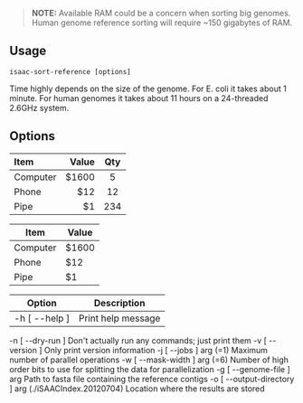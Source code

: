 > **NOTE:** Available RAM could be a concern when sorting big genomes. Human genome reference sorting will require ~150 gigabytes of RAM.

Usage
-----

```
isaac-sort-reference [options]
```

Time highly depends on the size of the genome. For E. coli it takes about 1 minute. For human genomes it takes about 11 hours on a 24-threaded 2.6GHz system.

Options
-------

| Item      |  Value | Qty  |
| :-------- | ------:| :--: |
| Computer  | \$1600 |  5   |
| Phone     |   \$12 |  12  |
| Pipe      |    \$1 | 234  |



Item      | Value
--------- | -----
Computer  | \$1600
Phone     | \$12
Pipe      | \$1

Option       | Description
-------------|-------------------
-h [ --help ]| Print help message

-n [ --dry-run ]
Don't actually run any commands; just print them
-v [ --version ]
Only print version information
-j [ --jobs ] arg (=1)
Maximum number of parallel operations
-w [ --mask-width ] arg (=6) 
Number of high order bits to use for splitting the data for parallelization
-g [ --genome-file ] arg
Path to fasta file containing the reference contigs
-o [ --output-directory ] arg (./iSAACIndex.20120704)
Location where the results are stored
